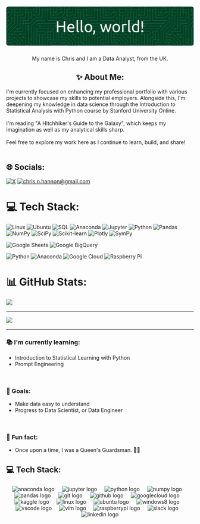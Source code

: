 ![Header](github-header-image.png)


###

<p align="center">My name is Chris and I am a Data Analyst, from the UK.</p>

###

<h2 align="center">✨ About Me:</h2>

I'm currently focused on enhancing my professional portfolio with various projects to showcase my skills to potential employers. Alongside this, I'm deepening my knowledge in data science through the Introduction to Statistical Analysis with Python course by Stanford University Online.
<br><br>
I'm reading "A Hitchhiker's Guide to the Galaxy", which keeps my imagination as well as my analytical skills sharp.
<br><br>
Feel free to explore my work here as I continue to learn, build, and share!<br><br>


## 🌐 Socials:
[![X](https://img.shields.io/badge/X-black.svg?logo=X&logoColor=white)](https://x.com/cnhannon) [![chris.n.hannon@gmail.com](https://img.shields.io/badge/Email-D14836?logo=gmail&logoColor=white)](mailto:chris.n.hannon@gmail.com) 

# 💻 Tech Stack:

![Linux](https://img.shields.io/badge/LINUX-yellow?logo=linux&logoColor=black)
![Ubuntu](https://img.shields.io/badge/UBUNTU-%23185ABC?style=for-the-badge&logo=ubuntu&logoColor=white&labelColor=%23E75420&color=%23262626)
![SQL](https://img.shields.io/badge/SQL-%23F05522)
![Anaconda](https://img.shields.io/badge/ANACONDA-%230A444D?style=for-the-badge&logo=anaconda&logoColor=%2343B049)
![Jupyter](https://img.shields.io/badge/JUPYTER-%23969698?style=for-the-badge&logo=jupyter&logoColor=%23E46E2E)
![Python](https://img.shields.io/badge/PYTHON-%233776AB?style=for-the-badge&logo=python&logoColor=yellow)
![Pandas](https://img.shields.io/badge/PANDAS-%23130654?style=for-the-badge&logo=pandas&logoColor=white)
![NumPy](https://img.shields.io/badge/NUMPY-%23130654?style=for-the-badge&logo=numpy&logoColor=%234DABCF&color=%23222832)
![SciPy](https://img.shields.io/badge/SCIPY-%23013243?style=for-the-badge&logo=scipy&logoColor=%23003786&labelColor=white)
![Scikit-learn](https://img.shields.io/badge/SCIKIT--LEARN-%23105876?logo=scikitlearn&logoColor=%23F89939&labelColor=%23197399)
![Plotly](https://img.shields.io/badge/PLOTLY-%23242A44?style=for-the-badge&logo=plotly&labelColor=%23242A44)
![SymPy](https://img.shields.io/badge/SYMPY-%233B5526?style=for-the-badge&logo=sympy&logoColor=%2381B953)




![Google Sheets](https://img.shields.io/badge/GOOGLE%20SHEETS-white?style=for-the-badge&logo=googlesheets&logoColor=%2339A75A)
![Google BigQuery](https://img.shields.io/badge/GOOGLE%20BIGQUERY-%23185ABC?style=for-the-badge&logo=googlebigquery&logoColor=white)





![Python](https://img.shields.io/badge/python-3670A0?style=for-the-badge&logo=python&logoColor=ffdd54) ![Anaconda](https://img.shields.io/badge/Anaconda-%2344A833.svg?style=for-the-badge&logo=anaconda&logoColor=white) ![Google Cloud](https://img.shields.io/badge/GoogleCloud-%234285F4.svg?style=for-the-badge&logo=google-cloud&logoColor=white) ![Raspberry Pi](https://img.shields.io/badge/-Raspberry_Pi-C51A4A?style=for-the-badge&logo=Raspberry-Pi)
# 📊 GitHub Stats:
![](https://github-readme-stats.vercel.app/api/top-langs/?username=cnhannon&theme=dark&hide_border=false&include_all_commits=false&count_private=false&layout=compact)

---

[![](https://visitcount.itsvg.in/api?id=cnhannon&icon=0&color=0)](https://visitcount.itsvg.in)

---

###

<p align="left">
  <h3>📚 I'm currently learning:</h3>
  <ul>
    <li>Introduction to Statistical Learning with Python</li>
    <li>Prompt Engineering</li>
  </ul>
  <br>
  <h3>🎯 Goals:</h3>
  <ul>
    <li>Make data easy to understand</li>
    <li>Progress to Data Scientist, or Data Engineer</li>
  </ul>
  <br>
  <h3>🎲 Fun fact:</h3>
  <ul>
    <li>Once upon a time, I was a Queen's Guardsman. 💂‍♂️</li>
  </ul>
</p>

<h2 align="left">💻 Tech Stack:</h2>

###

<div align="center">
  <img src="https://cdn.jsdelivr.net/gh/devicons/devicon/icons/anaconda/anaconda-original.svg" height="40" alt="anaconda logo"  />
  <img width="12" />
  <img src="https://cdn.jsdelivr.net/gh/devicons/devicon/icons/jupyter/jupyter-original.svg" height="40" alt="jupyter logo"  />
  <img width="12" />
  <img src="https://cdn.jsdelivr.net/gh/devicons/devicon/icons/python/python-original.svg" height="40" alt="python logo"  />
  <img width="12" />
  <img src="https://cdn.jsdelivr.net/gh/devicons/devicon/icons/numpy/numpy-original.svg" height="40" alt="numpy logo"  />
  <img width="12" />
  <img src="https://cdn.jsdelivr.net/gh/devicons/devicon/icons/pandas/pandas-original.svg" height="40" alt="pandas logo"  />
  <img width="12" />
  <img src="https://cdn.jsdelivr.net/gh/devicons/devicon/icons/git/git-original.svg" height="40" alt="git logo"  />
  <img width="12" />
  <img src="https://cdn.jsdelivr.net/gh/devicons/devicon/icons/github/github-original.svg" height="40" alt="github logo"  />
  <img width="12" />
  <img src="https://cdn.jsdelivr.net/gh/devicons/devicon/icons/googlecloud/googlecloud-original.svg" height="40" alt="googlecloud logo"  />
  <img width="12" />
  <img src="https://cdn.jsdelivr.net/gh/devicons/devicon/icons/kaggle/kaggle-original.svg" height="40" alt="kaggle logo"  />
  <img width="12" />
  <img src="https://cdn.jsdelivr.net/gh/devicons/devicon/icons/linux/linux-original.svg" height="40" alt="linux logo"  />
  <img width="12" />
  <img src="https://cdn.jsdelivr.net/gh/devicons/devicon/icons/ubuntu/ubuntu-plain.svg" height="40" alt="ubuntu logo"  />
  <img width="12" />
  <img src="https://cdn.jsdelivr.net/gh/devicons/devicon/icons/windows8/windows8-original.svg" height="40" alt="windows8 logo"  />
  <img width="12" />
  <img src="https://cdn.jsdelivr.net/gh/devicons/devicon/icons/vscode/vscode-original.svg" height="40" alt="vscode logo"  />
  <img width="12" />
  <img src="https://cdn.jsdelivr.net/gh/devicons/devicon/icons/vim/vim-original.svg" height="40" alt="vim logo"  />
  <img width="12" />
  <img src="https://cdn.jsdelivr.net/gh/devicons/devicon/icons/raspberrypi/raspberrypi-original.svg" height="40" alt="raspberrypi logo"  />
  <img width="12" />
  <img src="https://cdn.jsdelivr.net/gh/devicons/devicon/icons/slack/slack-original.svg" height="40" alt="slack logo"  />
  <img width="12" />
  <img src="https://cdn.jsdelivr.net/gh/devicons/devicon/icons/linkedin/linkedin-original.svg" height="40" alt="linkedin logo"  />
</div>

###
